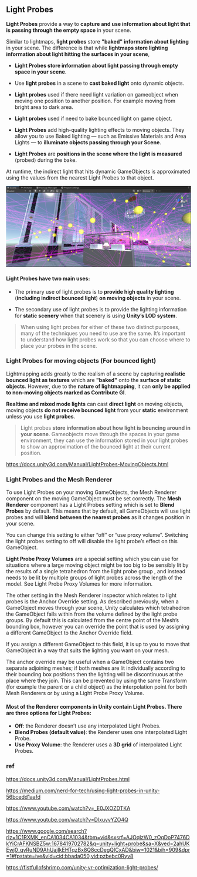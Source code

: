 ## Light Probes

**Light Probes** provide a way to **capture and use information about light that is passing through the empty space** in your scene.

Similar to lightmaps, **light probes** store **"baked" information about lighting** in your scene. The difference is that while **lightmaps store lighting information about light hitting the surfaces in your scene**, 

- **Light Probes store information about light passing through empty space in your scene**.

- Use **light probes** in a scene to **cast baked light** onto dynamic objects. 

- **Light probes** used if there need light variation on gameobject when moving one position to another position. For example moving from bright area to dark area.

- **Light probes** used if need to bake bounced light on game object.

- **Light Probes** add high-quality lighting effects to moving objects. They allow you to use Baked lighting — such as Emissive Materials and Area Lights — to **illuminate objects passing through your Scene**.

- **Light Probes** are **positions in the scene where the light is measured** (probed) during the bake. 

At runtime, the indirect light that hits dynamic GameObjects is approximated using the values from the nearest Light Probes to that object.

![](../img/Lightprobe.png)

#### Light Probes have two main uses:
- The primary use of light probes is to **provide high quality lighting** (**including indirect bounced light**) **on moving objects** in your scene.

- The secondary use of light probes is to provide the lighting information for **static scenery** when that scenery is using **Unity’s LOD system**.

> When using light probes for either of these two distinct purposes, many of the techniques you need to use are the same. It’s important to understand how light probes work so that you can choose where to place your probes in the scene.


### Light Probes for moving objects (For bounced light)

Lightmapping adds greatly to the realism of a scene by capturing **realistic bounced light as textures** which are **"baked"** onto the **surface of static objects**. However, due to the **nature of lightmapping**, it can **only be applied to non-moving objects marked as Contribute GI**.


**Realtime and mixed mode lights** can cast **direct light** on moving objects, moving objects **do not receive bounced light** from your **static** environment unless you use **light probes**. 

> Light probes **store information about how light is bouncing around in your scene**. Gameobjects move through the spaces in your game environment, they can use the information stored in your light probes to show an approximation of the bounced light at their current position.

https://docs.unity3d.com/Manual/LightProbes-MovingObjects.html


### Light Probes and the Mesh Renderer

To use Light Probes on your moving GameObjects, the Mesh Renderer component on the moving GameObject must be set correctly. The **Mesh Renderer** component has a Light Probes setting which is set to **Blend Probes** by default. 
This means that by default, all GameObjects will use light probes and will **blend between the nearest probes** as it changes position in your scene.


You can change this setting to either “off” or “use proxy volume”. Switching the light probes setting to off will disable the light probe’s effect on this GameObject.


**Light Probe Proxy Volumes** are a special setting which you can use for situations where a large moving object might be too big to be sensibly lit by the results of a single tetrahedron from the light probe group
, and instead needs to be lit by multiple groups of light probes across the length of the model. See Light Probe Proxy Volumes for more information.

The other setting in the Mesh Renderer inspector
 which relates to light probes is the Anchor Override setting. As described previously, when a GameObject moves through your scene, Unity calculates which tetrahedron the GameObject falls within from the volume defined by the light probe groups. By default this is calculated from the centre point of the Mesh’s bounding box, however you can override the point that is used by assigning a different GameObject to the Anchor Override field.

If you assign a different GameObject to this field, it is up to you to move that GameObject in a way that suits the lighting you want on your mesh.

The anchor override may be useful when a GameObject contains two separate adjoining meshes; if both meshes are lit individually according to their bounding box positions then the lighting will be discontinuous at the place where they join. This can be prevented by using the same Transform (for example the parent or a child object) as the interpolation point for both Mesh Renderers or by using a Light Probe Proxy Volume.

#### Most of the Renderer components in Unity contain Light Probes. There are three options for Light Probes:

- **Off**: the Renderer doesn’t use any interpolated Light Probes.
- **Blend Probes (default value)**: the Renderer uses one interpolated Light Probe.
- **Use Proxy Volume**: the Renderer uses a **3D grid** of interpolated Light Probes.

### ref
https://docs.unity3d.com/Manual/LightProbes.html

https://medium.com/nerd-for-tech/using-light-probes-in-unity-56bcedd1aafd

https://www.youtube.com/watch?v=_E0JXOZDTKA

https://www.youtube.com/watch?v=DlxuvvYZO4Q

https://www.google.com/search?rlz=1C1RXMK_enCA1034CA1034&tbm=vid&sxsrf=AJOqlzW0_zOqDoP7476DkYiCrAFKNSBZ5w:1678419702782&q=unity+light+probe&sa=X&ved=2ahUKEwj0_qvRuND9AhUajIkEHTqzBx8Q8ccDegQICxAD&biw=1021&bih=909&dpr=1#fpstate=ive&vld=cid:bbada050,vid:pzbebc0Ryv8

https://fistfullofshrimp.com/unity-vr-optimization-light-probes/


